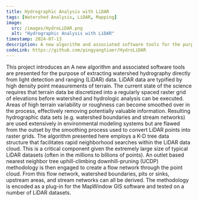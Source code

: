 ```yaml
---
title: Hydrographic Analysis with LiDAR 
tags: [Watershed Analysis, LiDAR, Mapping]
image:
  src: /images/HydroLiDAR.png
  alt: "Hydrographic Analysis with LiDAR"
timestamp: 2024-07-13
description: A new algorithm and associated software tools for the purpose of extracting watershed hydrography directly from light detection and ranging (LiDAR) data.
codeLink: https://github.com/pingyangtiaer/HydroLiDAR
---
```


This project introduces an A new algorithm and associated software tools are presented for the purpose of extracting watershed hydrography directly from light detection and ranging (LiDAR) data. LiDAR data are typified by high density point measurements of terrain. The current state of the science requires that terrain data be discretized into a regularly spaced raster grid of elevations before watershed and hydrologic analysis can be executed. Areas of high terrain variability or roughness can become smoothed over in the process, effectively removing potentially valuable information. Resulting hydrographic data sets (e.g. watershed boundaries and stream networks) are used extensively in environmental modeling systems but are flawed from the outset by the smoothing process used to convert LiDAR points into raster grids. The algorithm presented here employs a K-D tree data structure that facilitates rapid neighborhood searches within the LiDAR data cloud. This is a critical component given the extremely large size of typical LiDAR datasets (often in the millions to billions of points). An outlet based nearest neighbor tree uphill-climbing downhill-pruning (UCDP) methodology is then engaged to create a flow network through the point cloud. From this flow network, watershed boundaries, pits or sinks, upstream areas, and stream networks can all be derived. The methodology is encoded as a plug-in for the MapWindow GIS software and tested on a number of LiDAR datasets.


